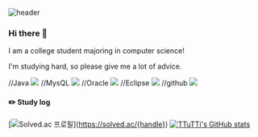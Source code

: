 
![header](https://capsule-render.vercel.app/api?type=venom&color=random&height=300&text=Hello%20TTuTTi%20World!!)
### Hi there 👋
I am a college student majoring in computer science!

I'm studying hard, so please give me a lot of advice.

//Java
<img src="https://img.shields.io/badge/JAVA-007396?style=for-the-badge&logo=java&logoColor=white">
//MysQL
<img src="https://img.shields.io/badge/MySQL-4479A1?style=for-the-badge&logo=MySQL&logoColor=white">
//Oracle
<img src="https://img.shields.io/badge/Oracle-F80000?style=for-the-badge&logo=Oracle&logoColor=white">
//Eclipse
<img src="https://img.shields.io/badge/Eclipse-2C2255?style=for-the-badge&logo=Eclipse%20IDE&logoColor=white">
//github
<img src="https://img.shields.io/badge/github-181717?style=for-the-badge&logo=github&logoColor=white">

#### :pencil2: Study log
 
[![[Solved.ac 프로필](https://github.com/s-TTuTTi)](http://mazassumnida.wtf/api/generate_badge?boj={handle})](https://solved.ac/{handle})
[![TTuTTi's GitHub stats](https://s-ttutti.tistory.com/?name=TTuTTi&color=dark)](https://s-ttutti.tistory.com/)
